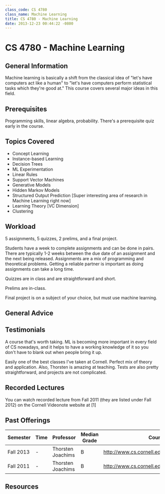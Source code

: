 ```yaml
---
class_code: CS 4780
class_name: Machine Learning
title: CS 4780 - Machine Learning
date: 2013-12-23 00:44:22 -0800
---
```

# CS 4780 - Machine Learning

## General Information
Machine learning is basically a shift from the classical idea of "let's have computers act like a human" to "let's have computers perform statistical tasks which they're good at." This course covers several major ideas in this field.

## Prerequisites
Programming skills, linear algebra, probability. There's a prerequisite quiz early in the course.

## Topics Covered
 - Concept Learning
 - Instance-based Learning
 - Decision Trees
 - ML Experimentation
 - Linear Rules
 - Support Vector Machines
 - Generative Models
 - Hidden Markov Models
 - Structured Output Prediction [Super interesting area of research in Machine Learning right now]
 - Learning Theory [VC Dimension]
 - Clustering

## Workload
5 assignments, 5 quizzes, 2 prelims, and a final project.

Students have a week to complete assignments and can be done in pairs. There are typically 1-2 weeks between the due date of an assignment and the next being released. Assignments are a mix of programming and theoretical problems. Getting a reliable partner is important as doing assignments can take a long time.

Quizzes are in class and are straightforward and short.

Prelims are in-class.

Final project is on a subject of your choice, but must use machine learning.

## General Advice

## Testimonials
A course that's worth taking. ML is becoming more important in every field of CS nowadays, and it helps to have a working knowledge of it so you don't have to blank out when people bring it up.

Easily one of the best classes I've taken at Cornell. Perfect mix of theory and application. Also, Thorsten is amazing at teaching. Tests are also pretty straightforward, and projects are not complicated.

## Recorded Lectures
You can watch recorded lecture from Fall 2011 (they are listed under Fall 2012) on the Cornell Videonote website at [1]

## Past Offerings
| Semester | Time | Professor | Median Grade | Course Page |
| --- | --- | --- | --- | --- |
| Fall 2013 | - | Thorsten Joachims | B | http://www.cs.cornell.edu/courses/cs4780/2011fa/ |
| Fall 2011 | - | Thorsten Joachims | B | http://www.cs.cornell.edu/courses/cs4780/2011fa/ |

## Resources
